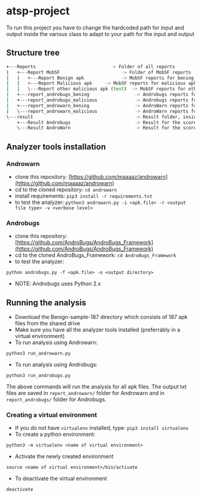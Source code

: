 # atsp-project
To run this project you have to change the hardcoded path for input and output inside the various class to adapt to your path for the input and output

## Structure tree
``` bash
+---Reports		                       -> Folder of all reports
|   +---Report MobSF		               -> Folder of MobSF reports 
|   |   +---Report Benign apk		       -> MobSF reports for bening apk dataset
|   |   +---Report Malicious apk	 -> MobSF reports for malicious apk dataset 
|   |   \---Report other malicious apk (test)  -> MobSF reports for other malicious apk
|   +---report_androbugs_bening		            -> Androbugs reports for bening apk dataset
|   +---report_androbugs_malicious		        -> Androbugs reports for malicious apk dataset 
|   +---report_androwarn_bening		            -> AndroWarn reports for bening apk dataset
|   \---report_androwarn_malicious		        -> AndroWarn reports for malicious apk dataset 
\---result		                                -> Result folder, inside the result of the combined scores for the apks
    +---Result Androbugs		                -> Result for the scores of Androbugs
    \---Result AndroWarn		                -> Result for the scores of AndroWarn
```
## Analyzer tools installation

### Androwarn
* clone this repository: [https://github.com/maaaaz/androwarn](https://github.com/maaaaz/androwarn)
* cd to the cloned repository: `cd androwarn`
* install requirements: `pip3 install -r requirements.txt`
* to test the analyzer:
```python3 androwarn.py -i <apk.file> -r <output file type> -v <verbose level> ```

### Androbugs
* clone this repository: [https://github.com/AndroBugs/AndroBugs_Framework](https://github.com/AndroBugs/AndroBugs_Framework)
* cd to the cloned AndroBugs_Framework: `cd AndroBugs_Framework`
* to test the analyzer:
```
python androbugs.py -f <apk.file> -o <output directory>
```
* NOTE: Androbugs uses Python 2.x

## Running the analysis
* Download the Benign-sample-187 directory which consists of 187 apk files from the shared drive
* Make sure you have all the analyzer tools installed (preferrably in a virtual environment)
* To run analysis using Androwarn:
```
python3 run_androwarn.py
```
* To run analysis using Androbugs:
```
python3 run_androbugs.py
```

The above commands will run the analysis for all apk files. The output txt files are saved in `report_androwarn/` folder for Androwarn and in `report_androbugs/` folder for Androbugs.

### Creating a virtual environment
* If you do not have `virtualenv` installed, type: `pip3 install virtualenv`
* To create a python environment:
```
python3 -m virtualenv <name of virtual environment>
```
* Activate the newly created environment
```
source <name of virtual environment>/bin/activate
```
* To deactivate the virtual environment
```
deactivate
```
